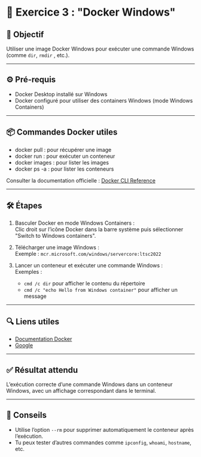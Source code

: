 # 🐳 Exercice 3 : "Docker Windows"

## 🎯 Objectif

Utiliser une image Docker Windows pour exécuter une commande Windows (comme ```dir```, ```rmdir``` , etc.).

---

## ⚙️ Pré-requis

- Docker Desktop installé sur Windows
- Docker configuré pour utiliser des containers Windows (mode Windows Containers)

---

## 📦 Commandes Docker utiles

- docker pull : pour récupérer une image  
- docker run : pour exécuter un conteneur  
- docker images : pour lister les images  
- docker ps -a : pour lister les conteneurs  

Consulter la documentation officielle : [Docker CLI Reference](https://docs.docker.com/reference/)

---

## 🛠️ Étapes

1. Basculer Docker en mode Windows Containers :  
   Clic droit sur l’icône Docker dans la barre système puis sélectionner "Switch to Windows containers".

2. Télécharger une image Windows :  
   Exemple : ```mcr.microsoft.com/windows/servercore:ltsc2022```

3. Lancer un conteneur et exécuter une commande Windows :  
   Exemples :
   - ```cmd /c dir``` pour afficher le contenu du répertoire
   - ```cmd /c "echo Hello from Windows container"``` pour afficher un message

---

## 🔍 Liens utiles

- [Documentation Docker](https://docs.docker.com/reference/)  
- [Google](https://www.google.fr/)

---

## ✅ Résultat attendu

L’exécution correcte d’une commande Windows dans un conteneur Windows, avec un affichage correspondant dans le terminal.

---

## 🧠 Conseils

- Utilise l’option ```--rm``` pour supprimer automatiquement le conteneur après l’exécution.  
- Tu peux tester d’autres commandes comme ```ipconfig```, ```whoami```, ```hostname```, etc.
